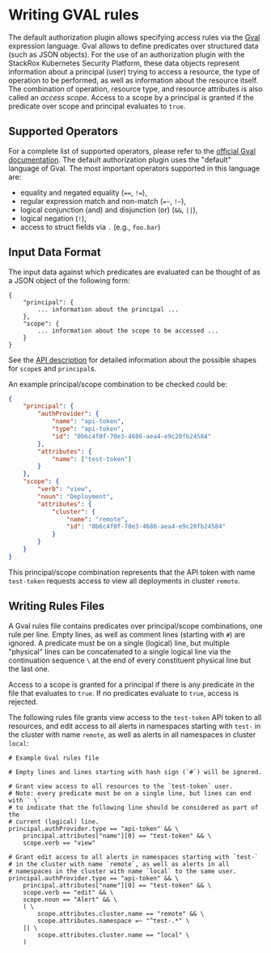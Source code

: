 # Writing GVAL rules

The default authorization plugin allows specifying access rules
via the [Gval](https://github.com/PaesslerAG/gval) expression language.
Gval allows to define predicates over structured data (such as
JSON objects). For the use of an authorization plugin with the
StackRox Kubernetes Security Platform, these data objects
represent information about a principal (user) trying to access
a resource, the type of operation to be performed, as well as
information about the resource itself. The combination of
operation, resource type, and resource attributes is also
called an *access scope*. Access to a scope by a principal is
granted if the predicate over scope and principal evaluates
to `true`.

## Supported Operators

For a complete list of supported operators, please refer to the
[official Gval documentation](https://github.com/PaesslerAG/gval#default-language).
The default authorization plugin uses the "default" language of
Gval. The most important operators supported in this language
are:
* equality and negated equality (`==`, `!=`),
* regular expression match and non-match (`=~`, `!~`),
* logical conjunction (and) and disjunction (or) (`&&`, `||`),
* logical negation (`!`),
* access to struct fields via `.` (e.g., `foo.bar`)

## Input Data Format

The input data against which predicates are evaluated can be
thought of as a JSON object of the following form:
```
{
	"principal": {
		... information about the principal ...
	},
	"scope": {
		... information about the scope to be accessed ...
	}
}
```

See the [API description](api.md) for detailed information about
the possible shapes for `scope`s and `principal`s.

An example principal/scope combination to be checked could be:
```json
{
	"principal": {
		"authProvider": {
			"name": "api-token",
			"type": "api-token",
			"id": "0b6c4f0f-70e3-4686-aea4-e9c20fb24584"
		},
		"attributes": {
			"name": ["test-token"]
		}
	},
	"scope": {
		"verb": "view",
		"noun": "Deployment",
		"attributes": {
			"cluster": {
				"name": "remote",
				"id": "0b6c4f0f-70e3-4686-aea4-e9c20fb24584"
			}
		}
	}
}
```
This principal/scope combination represents that the API token
with name `test-token` requests access to view all deployments
in cluster `remote`.

## Writing Rules Files

A Gval rules file contains predicates over principal/scope
combinations, one rule per line. Empty lines, as well as comment
lines (starting with `#`) are ignored. A predicate must be on a single
(logical) line, but multiple "physical" lines can be concatenated to a single
logical line via the continuation sequence ` \ ` at the end of every constituent
physical line but the last one.

Access to a scope is granted for a principal if there is any
predicate in the file that evaluates to `true`. If no predicates
evaluate to `true`, access is rejected.

The following rules file grants view access to the `test-token` API
token to all resources, and edit access to all alerts in
namespaces starting with `test-` in the cluster with name
`remote`, as well as alerts in all namespaces in cluster `local`:

```
# Example Gval rules file

# Empty lines and lines starting with hash sign (`#`) will be ignored.

# Grant view access to all resources to the `test-token` user.
# Note: every predicate must be on a single line, but lines can end with ` \`
# to indicate that the following line should be considered as part of the
# current (logical) line.
principal.authProvider.type == "api-token" && \
	principal.attributes["name"][0] == "test-token" && \
	scope.verb == "view"
	
# Grant edit access to all alerts in namespaces starting with `test-`
# in the cluster with name `remote`, as well as alerts in all
# namespaces in the cluster with name `local` to the same user.
principal.authProvider.type == "api-token" && \
	principal.attributes["name"][0] == "test-token" && \
	scope.verb == "edit" && \
	scope.noun == "Alert" && \
	( \
		scope.attributes.cluster.name == "remote" && \
		scope.attributes.namespace =~ "^test-.*" \
	|| \
		scope.attributes.cluster.name == "local" \
	)
```
